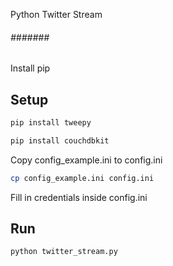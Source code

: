 Python Twitter Stream
###### ####### ######

Install pip


## Setup
```sh
pip install tweepy
```

```sh
pip install couchdbkit
```

Copy config_example.ini to config.ini

```sh
cp config_example.ini config.ini
```

Fill in credentials inside config.ini


## Run
```sh
python twitter_stream.py
```